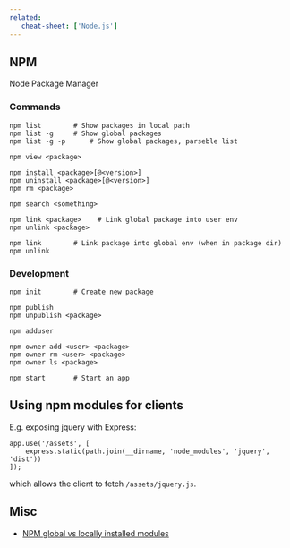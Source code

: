 ```yaml
---
related:
   cheat-sheet: ['Node.js']
---
```


## NPM

Node Package Manager

### Commands

    npm list        # Show packages in local path
    npm list -g     # Show global packages
    npm list -g -p      # Show global packages, parseble list

    npm view <package>

    npm install <package>[@<version>]
    npm uninstall <package>[@<version>]
    npm rm <package>

    npm search <something>

    npm link <package>    # Link global package into user env
    npm unlink <package>

    npm link        # Link package into global env (when in package dir)
    npm unlink

### Development

    npm init        # Create new package

    npm publish
    npm unpublish <package>

    npm adduser

    npm owner add <user> <package>
    npm owner rm <user> <package>
    npm owner ls <package>

    npm start       # Start an app

## Using npm modules for clients

E.g. exposing jquery with Express:

    app.use('/assets', [
        express.static(path.join(__dirname, 'node_modules', 'jquery', 'dist'))
    ]);

which allows the client to fetch `/assets/jquery.js`.

## Misc

-   [NPM global vs locally installed
    modules](http://blog.nodejs.org/2011/03/23/npm-1-0-global-vs-local-installation/)
